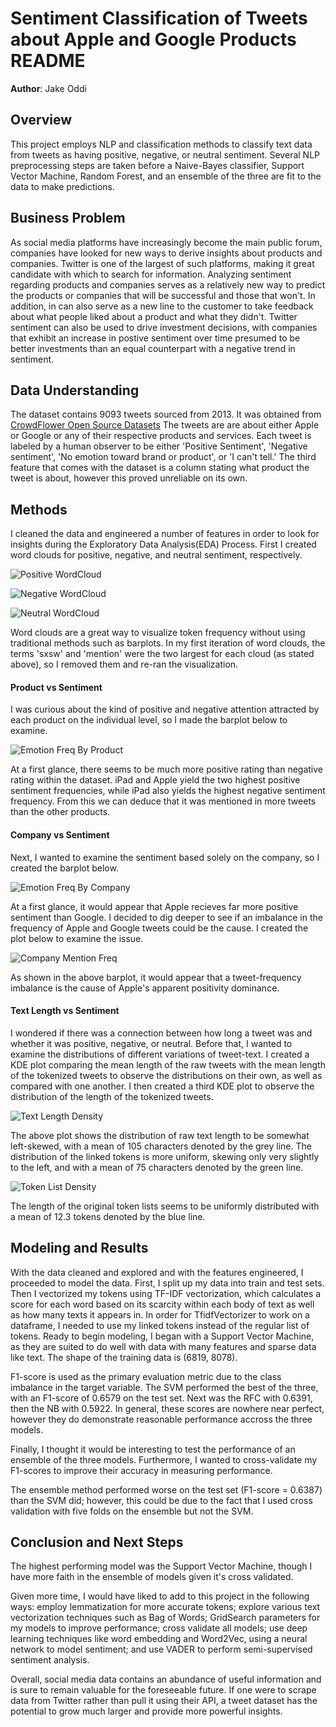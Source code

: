 # Sentiment Classification of Tweets about Apple and Google Products README

**Author**: Jake Oddi

## Overview

This project employs NLP and classification methods to classify text data from tweets as having positive, negative, or neutral sentiment. Several NLP preprocessing steps are taken before a Naive-Bayes classifier, Support Vector Machine, Random Forest, and an ensemble of the three are fit to the data to make predictions.

## Business Problem

As social media platforms have increasingly become the main public forum, companies have looked for new ways to derive insights about products and companies. Twitter is one of the largest of such platforms, making it great candidate with which to search for information. Analyzing sentiment regarding products and companies serves as a relatively new way to predict the products or companies that will be successful and those that won't. In addition, in can also serve as a new line to the customer to take feedback about what people liked about a product and what they didn't. Twitter sentiment can also be used to drive investment decisions, with companies that exhibit an increase in postive sentiment over time presumed to be better investments than an equal counterpart with a negative trend in sentiment.

## Data Understanding

The dataset contains 9093 tweets sourced from 2013. It was obtained from [CrowdFlower Open Source Datasets](https://data.world/crowdflower/brands-and-product-emotions) The tweets are are about either Apple or Google or any of their respective products and services. Each tweet is labeled by a human observer to be either 'Positive Sentiment', 'Negative sentiment', 'No emotion toward brand or product', or 'I can't tell.' The third feature that comes with the dataset is a column stating what product the tweet is about, however this proved unreliable on its own.

## Methods

I cleaned the data and engineered a number of features in order to look for insights during the Exploratory Data Analysis(EDA) Process. First I created word clouds for positive, negative, and neutral sentiment, respectively.

![Positive WordCloud](./images/apple_google_pos_word_cloud.png)

![Negative WordCloud](./images/apple_google_neg_word_cloud.png)

![Neutral WordCloud](./images/apple_google_neu_word_cloud.png)

Word clouds are a great way to visualize token frequency without using traditional methods such as barplots. In my first iteration of word clouds, the terms 'sxsw' and 'mention' were the two largest for each cloud (as stated above), so I removed them and re-ran the visualization.

#### Product vs Sentiment

I was curious about the kind of positive and negative attention attracted by each product on the individual level, so I made the barplot below to examine.

![Emotion Freq By Product](./images/product_emotion_freq.png)

At a first glance, there seems to be much more positive rating than negative rating within the dataset. iPad and Apple yield the two highest positive sentiment frequencies, while iPad also yields the highest negative sentiment frequency. From this we can deduce that it was mentioned in more tweets than the other products.

#### Company vs Sentiment

Next, I wanted to examine the sentiment based solely on the company, so I created the barplot below.

![Emotion Freq By Company](./images/emotion_freq_by_company.png)

At a first glance, it would appear that Apple recieves far more positive sentiment than Google. I decided to dig deeper to see if an imbalance in the frequency of Apple and Google tweets could be the cause. I created the plot below to examine the issue.

![Company Mention Freq](./images/company_mention_freq.png)

As shown in the above barplot, it would appear that a tweet-frequency imbalance is the cause of Apple's apparent positivity dominance.

#### Text Length vs Sentiment

I wondered if there was a connection between how long a tweet was and whether it was positive, negative, or neutral. Before that, I wanted to examine the distributions of different variations of tweet-text. I created a KDE plot comparing the mean length of the raw tweets with the mean length of the tokenized tweets to observe the distributions on their own, as well as compared with one another. I then created a third KDE plot to observe the distribution of the length of the tokenized tweets.

![Text Length Density](./images/text_length_density.png)

The above plot shows the distribution of raw text length to be somewhat left-skewed, with a mean of 105 characters denoted by the grey line. The distribution of the linked tokens is more uniform, skewing only very slightly to the left, and with a mean of 75 characters denoted by the green line.

![Token List Density](./images/token_list_density.png)

The length of the original token lists seems to be uniformly distributed with a mean of 12.3 tokens denoted by the blue line.

## Modeling and Results

With the data cleaned and explored and with the features engineered, I proceeded to model the data. First, I split up my data into train and test sets. Then I vectorized my tokens using TF-IDF vectorization, which calculates a score for each word based on its scarcity within each body of text as well as how many texts it appears in. In order for TfidfVectorizer to work on a dataframe, I needed to use my linked tokens instead of the regular list of tokens. Ready to begin modeling, I began with a Support Vector Machine, as they are suited to do well with data with many features and sparse data like text. The shape of the training data is (6819, 8078).

F1-score is used as the primary evaluation metric due to the class imbalance in the target variable. The SVM performed the best of the three, with an F1-score of 0.6579 on the test set. Next was the RFC with 0.6391, then the NB with 0.5922. In general, these scores are nowhere near perfect, however they do demonstrate reasonable performance accross the three models.

Finally, I thought it would be interesting to test the performance of an ensemble of the three models. Furthermore, I wanted to cross-validate my F1-scores to improve their accuracy in measuring performance.

The ensemble method performed worse on the test set (F1-score = 0.6387) than the SVM did; however, this could be due to the fact that I used cross validation with five folds on the ensemble but not the SVM.

## Conclusion and Next Steps

The highest performing model was the Support Vector Machine, though I have more faith in the ensemble of models given it's cross validated.

Given more time, I would have liked to add to this project in the following ways: employ lemmatization for more accurate tokens; explore various text vectorization techniques such as Bag of Words; GridSearch parameters for my models to improve performance; cross validate all models; use deep learning techniques like word embedding and Word2Vec, using a neural network to model sentiment; and use VADER to perform semi-supervised sentiment analysis.

Overall, social media data contains an abundance of useful information and is sure to remain valuable for the foreseeable future. If one were to scrape data from Twitter rather than pull it using their API, a tweet dataset has the potential to grow much larger and provide more powerful insights.